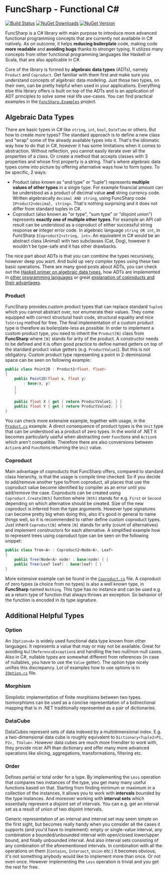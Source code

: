 # FuncSharp - Functional C&#35;

[![Build Status](https://dev.azure.com/siroky/FuncSharp/_apis/build/status/siroky.FuncSharp?branchName=master)](https://dev.azure.com/siroky/FuncSharp/_build/latest?definitionId=2&branchName=master)
[![NuGet Downloads](https://img.shields.io/nuget/dt/FuncSharp)](https://www.nuget.org/packages/FuncSharp/)
[![NuGet Version](https://img.shields.io/nuget/v/FuncSharp)](https://www.nuget.org/packages/FuncSharp/)

FuncSharp is a C# library with main purpose to introduce more advanced functional programming concepts that are currently not availabile in C# natively. As on outcome, it helps **reducing boilerplate** code, making code **more readable** and **avoiding bugs** thanks to stronger typing. It utilizes many concepts from other functional programming languages like Haskell or Scala, that are also applicable in C#.

Core of the library is formed by **algebraic data types** (ADTs), namely `Product` and `Coproduct`. Get familiar with them first and make sure you understand concepts of algebraic data modeling. Just those two types, on their own, can be pretty helpful when used in your applications. Everything else this library offers is built on top of the ADTs and is an application of ADT principles to solve some real life use-cases. You can find practical examples in the [`FuncSharp.Examples`](https://github.com/siroky/FuncSharp/tree/master/src/FuncSharp.Examples) project.

## Algebraic Data Types

There are basic types in C# like `string`, `int`, `bool`, `DateTime` or others. But how to create more types? The standard approach is to define a new class and "wrap" some of the already available types into it. That's the idiomatic way how to do that in C#, however it has some limitations when it comes to abstraction. Without reflection, you cannot easily iterate over all the properties of a class. Or create a method that accepts classes with 3 properties and whose first property is a string. That's where algebraic data types come into picture by offering alternative ways how to form types. To be specific, 2 ways:

- Product (also known as "and type" or "tuple") represents **multiple values of other types** in a single type. For example financial amount can be understood as a product of decimal value **and** string currency code. Written algebraically `decimal AND string`, using FuncSharp code `IProduct2<decimal, string>`. That's nothing surprising and it does not differ from standard tuples in C#.
- Coproduct (also known as "or type", "sum type" or "disjoint union") represents **exactly one of multiple other types**. For example an API call result can be understood as a coproduct of either successful string response **or** integer error code. In algebraic language `string OR int`, in FuncSharp `ICoproduct2<string, int>`. An equivalent in C# would be an abstract class (Animal) with two subclasses (Cat, Dog), however it wouldn't be type-safe and it has other drawbacks.

The nice part about ADTs is that you can combine the types recursively, however deep you want. And build up very complex types using these two basic operations. There are many good posts about ADTs, you can check out the [Haskell primer on algebraic data types](http://learnyouahaskell.com/making-our-own-types-and-typeclasses#algebraic-data-types), how ADTs are implemented in [other programming languages](https://blog.softwaremill.com/algebraic-data-types-in-four-languages-858788043d4e) or great [explanation of coproducts and their advantages](http://chadaustin.me/2015/07/sum-types/).

### Product

FuncSharp provides custom product types that can replace standard `Tuple`s which you cannot abstract over, nor enumerate their values. They come equipped with correct structural hash code, structural equality and nice `ToString` method for free. The final implementation of a custom product type is therefore as boilerplate-less as possible. In order to implement a custom product type,  you need to inherit the `Product[N]` class from **FuncSharp** where `[N]` stands for arity of the product. A constructor needs to be defined and it is often good practice to define named getters on top of the standard product value getters (e.g. `ProductValue1`). But this is not obligatory. Custom product type representing a point in 2-deminsional space can be seen on following example:

```C#
public class Point2D : Product2<float, float>
{
    public Point2D(float x, float y)
        : base(x, y)
    {
    }

    public float X { get { return ProductValue1; } }
    public float Y { get { return ProductValue2; } }
}
```

You can check more extensive example, together with usage, in the [`Product.cs`](https://github.com/siroky/FuncSharp/tree/master/src/FuncSharp.Examples/Product.cs) example. A direct consequence of product types is the `Unit` type that can be understood as a product of zero types. In the world of .NET it becomes particularly useful when abstracting over `Func`tions and `Action`s which aren't compatible. Therefore there are also conversions between `Action`s and `Func`tions returning the `Unit` value.

### Coproduct

Main advantage of coproducts that FuncSharp offers, compared to standard class hierarchy, is that the usage is compile time checked. So if you decide to add/remove another type to/from coproduct, all places that use the coproduct value become identified by compiler as an error until you add/remove the case. Coproducts can be created using `Coproduct.Create[Nth]` function where `[Nth]` stands for e.g. `First` or `Second` depending on which alternative should be created. Size of the new coproduct is inferred from the type arguments. However type signatures can become pretty big when doing this, also it's good in general to name things well, so it is recommended to rather define custom coproduct types. Just inherit `Coproduct[N]` where `[N]` stands for arity (count of alternatives) and implement constructors for each alternative. A simplified example how to represent trees using coproduct type can be seen on the following snippet:

```cs
public class Tree<A> : Coproduct2<Node<A>, Leaf>
{
    public Tree(Node<A> node) : base(node) { }
    public Tree(Leaf leaf) : base(leaf) { }
}
```

More extensive example can be found in the [`Coproduct.cs`](https://github.com/siroky/FuncSharp/tree/master/src/FuncSharp.Examples/Coproduct.cs) file. A coproduct of zero types (a choice from no types) is also a well known type, in **FuncSharp** named `Nothing`. This type has no instance and can be used e.g. as a return type of function that always throws an exception. So behavior of the function is encoded in its type signature.

## Additional Helpful Types

### Option

An `IOption<A>` is widely used functional data type known from other languages. It represents a value that may or may not be available. Great for avoiding `NullReferenceException`s and handling the two null/non-null cases. Also in C#, nullable types are somewhat different from references (in case of nullables, you have to use the `Value` getter). The option type nicely unifies this discrepancy. Lot of examples how to use options is in [`IOption.cs`](https://github.com/siroky/FuncSharp/blob/master/src/FuncSharp.Examples/IOption.cs) file.

### Morphism

Simplistic implementation of finite morphisms between two types. Isomorphisms can be used as a concise representation of a bidirectional mapping that is in .NET traditionally represented as a pair of dictionaries.

### DataCube

DataCubes represent sets of data indexed by a multidimensional index. E.g. a two-dimensional data cube is roughly equivalent to `Dictionary<Tuple2<P1, P2>, TValue>`. However data cubes are much more friendlier to work with, they provide nicer API than dictionary and offer many more advanced operations like slicing, aggregations, transformations, filtering etc.

### Order

Defines partial or total order for a type. By implementing the `Less` operation that compares two instances of the type, you get many many useful functions based on that. Starting from finding minimum or maximum in a collection of the instances, it allows you to work with **intervals** bounded by the type instances. And moreover working with **interval sets** which essentially represent a disjoint set of intervals. You can e.g. get an interval set as a result of union of two disjoint intervals.

Generic representation of an interval and interval set may seem simple on the first sight, but becomes really handy when you consider all the cases it supports (and you'd have to implement): empty or single-value interval, any combination a bounded/unbounded interval with open/closed lower/upper bound, and finally unbounded interval. And also interval sets consisting of any combination of the aforementioned intervals. In combination with all the operations on them (`Contains`, `Intersect`, `Union` etc.) it becomes obvious, it's not something anybody would like to implement more than once. Or not even once. However implementing the `Less` operation is trivial and you get the rest for free.
